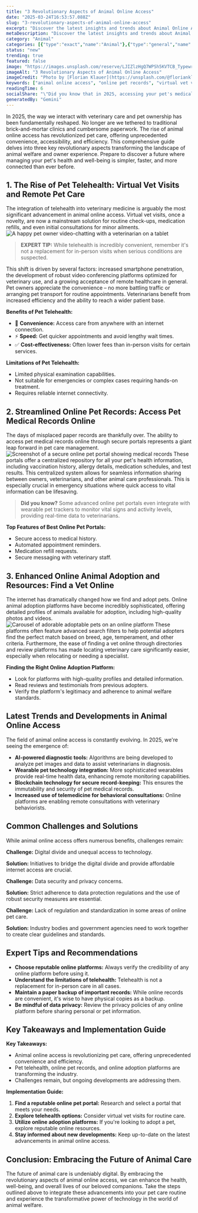 ```yaml
---
title: "3 Revolutionary Aspects of Animal Online Access"
date: "2025-03-24T16:53:57.088Z"
slug: "3-revolutionary-aspects-of-animal-online-access"
excerpt: "Discover the latest insights and trends about Animal Online Access. This comprehensive guide covers everything you need to know about Animal Online Access in 2025."
metaDescription: "Discover the latest insights and trends about Animal Online Access. This comprehensive guide covers everything you need to know about Animal Online Access ..."
category: "Animal"
categories: [{"type":"exact","name":"Animal"},{"type":"general","name":"Technology"},{"type":"medium","name":"Data Management"},{"type":"specific","name":"Wildlife Tracking"},{"type":"niche","name":"Camera Trap Data"}]
status: "new"
trending: true
featured: false
image: "https://images.unsplash.com/reserve/LJIZlzHgQ7WPSh5KVTCB_Typewriter.jpg?q=85&w=1200&fit=max&fm=webp&auto=compress"
imageAlt: "3 Revolutionary Aspects of Animal Online Access"
imageCredit: "Photo by [Florian Klauer](https://unsplash.com/@florianklauer) on Unsplash"
keywords: ["animal online access", "online pet records", "virtual vet visit", "online animal adoption", "pet telehealth", "remote pet care", "access pet medical records online", "best online pet portals", "online animal health resources", "find a vet online"]
readingTime: 6
socialShare: "\"Did you know that in 2025, accessing your pet's medical records online is as commonplace as online banking? The future of animal care is here, and it's digital!\""
generatedBy: "Gemini"
---
```




In 2025, the way we interact with veterinary care and pet ownership has been fundamentally reshaped.  No longer are we tethered to traditional brick-and-mortar clinics and cumbersome paperwork.  The rise of animal online access has revolutionized pet care, offering unprecedented convenience, accessibility, and efficiency. This comprehensive guide delves into three key revolutionary aspects transforming the landscape of animal welfare and owner experience. Prepare to discover a future where managing your pet's health and well-being is simpler, faster, and more connected than ever before.

## 1. The Rise of Pet Telehealth: Virtual Vet Visits and Remote Pet Care

The integration of telehealth into veterinary medicine is arguably the most significant advancement in animal online access.  Virtual vet visits, once a novelty, are now a mainstream solution for routine check-ups, medication refills, and even initial consultations for minor ailments. ![A happy pet owner video-chatting with a veterinarian on a tablet](https://images.unsplash.com/photo-1451187580459-43490279c0fa?q=85&w=1200&fit=max&fm=webp&auto=compress)

> **EXPERT TIP:**  While telehealth is incredibly convenient, remember it's not a replacement for in-person visits when serious conditions are suspected.

This shift is driven by several factors: increased smartphone penetration, the development of robust video conferencing platforms optimized for veterinary use, and a growing acceptance of remote healthcare in general.  Pet owners appreciate the convenience – no more battling traffic or arranging pet transport for routine appointments.  Veterinarians benefit from increased efficiency and the ability to reach a wider patient base.

**Benefits of Pet Telehealth:**

* 🔑 **Convenience:**  Access care from anywhere with an internet connection.
* ⚡ **Speed:** Get quicker appointments and avoid lengthy wait times.
* ✅ **Cost-effectiveness:**  Often lower fees than in-person visits for certain services.

**Limitations of Pet Telehealth:**

*  Limited physical examination capabilities.
* Not suitable for emergencies or complex cases requiring hands-on treatment.
* Requires reliable internet connectivity.

## 2. Streamlined Online Pet Records: Access Pet Medical Records Online

The days of misplaced paper records are thankfully over.  The ability to access pet medical records online through secure portals represents a giant leap forward in pet care management.  ![Screenshot of a secure online pet portal showing medical records](https://images.unsplash.com/photo-1484417894907-623942c8ee29?q=85&w=1200&fit=max&fm=webp&auto=compress)  These portals offer a centralized repository for all your pet's health information, including vaccination history, allergy details, medication schedules, and test results.  This centralized system allows for seamless information sharing between owners, veterinarians, and other animal care professionals.  This is especially crucial in emergency situations where quick access to vital information can be lifesaving.

> **Did you know?** Some advanced online pet portals even integrate with wearable pet trackers to monitor vital signs and activity levels, providing real-time data to veterinarians.

**Top Features of Best Online Pet Portals:**

* Secure access to medical history.
* Automated appointment reminders.
* Medication refill requests.
* Secure messaging with veterinary staff.

## 3. Enhanced Online Animal Adoption and Resources: Find a Vet Online

The internet has dramatically changed how we find and adopt pets.  Online animal adoption platforms have become incredibly sophisticated, offering detailed profiles of animals available for adoption, including high-quality photos and videos. ![Carousel of adorable adoptable pets on an online platform](https://images.unsplash.com/photo-1517976487492-5750f3195933?q=85&w=1200&fit=max&fm=webp&auto=compress)  These platforms often feature advanced search filters to help potential adopters find the perfect match based on breed, age, temperament, and other criteria.  Furthermore, the ease of finding a vet online through directories and review platforms has made locating veterinary care significantly easier, especially when relocating or needing a specialist.

**Finding the Right Online Adoption Platform:**

* Look for platforms with high-quality profiles and detailed information.
* Read reviews and testimonials from previous adopters.
* Verify the platform's legitimacy and adherence to animal welfare standards.

## Latest Trends and Developments in Animal Online Access

The field of animal online access is constantly evolving.  In 2025, we're seeing the emergence of:

* **AI-powered diagnostic tools:**  Algorithms are being developed to analyze pet images and data to assist veterinarians in diagnosis.
* **Wearable pet technology integration:**  More sophisticated wearables provide real-time health data, enhancing remote monitoring capabilities.
* **Blockchain technology for secure record-keeping:**  This ensures the immutability and security of pet medical records.
* **Increased use of telemedicine for behavioral consultations:**  Online platforms are enabling remote consultations with veterinary behaviorists.

## Common Challenges and Solutions

While animal online access offers numerous benefits, challenges remain:

**Challenge:**  Digital divide and unequal access to technology.

**Solution:**  Initiatives to bridge the digital divide and provide affordable internet access are crucial.

**Challenge:**  Data security and privacy concerns.

**Solution:**  Strict adherence to data protection regulations and the use of robust security measures are essential.

**Challenge:**  Lack of regulation and standardization in some areas of online pet care.

**Solution:**  Industry bodies and government agencies need to work together to create clear guidelines and standards.

## Expert Tips and Recommendations

* **Choose reputable online platforms:**  Always verify the credibility of any online platform before using it.
* **Understand the limitations of telehealth:**  Telehealth is not a replacement for in-person care in all cases.
* **Maintain a paper backup of important records:**  While online records are convenient, it's wise to have physical copies as a backup.
* **Be mindful of data privacy:**  Review the privacy policies of any online platform before sharing personal or pet information.

## Key Takeaways and Implementation Guide

**Key Takeaways:**

* Animal online access is revolutionizing pet care, offering unprecedented convenience and efficiency.
* Pet telehealth, online pet records, and online adoption platforms are transforming the industry.
* Challenges remain, but ongoing developments are addressing them.

**Implementation Guide:**

1. **Find a reputable online pet portal:**  Research and select a portal that meets your needs.
2. **Explore telehealth options:**  Consider virtual vet visits for routine care.
3. **Utilize online adoption platforms:**  If you're looking to adopt a pet, explore reputable online resources.
4. **Stay informed about new developments:**  Keep up-to-date on the latest advancements in animal online access.

## Conclusion: Embracing the Future of Animal Care

The future of animal care is undeniably digital.  By embracing the revolutionary aspects of animal online access, we can enhance the health, well-being, and overall lives of our beloved companions.  Take the steps outlined above to integrate these advancements into your pet care routine and experience the transformative power of technology in the world of animal welfare.

